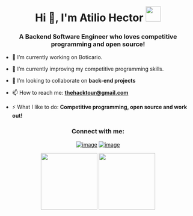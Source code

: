 <h1 align="center">Hi 👋, I'm Atilio Hector <img height="40" src="https://emoji.gg/assets/emoji/7333-parrotdance.gif"></h1>
<h3 align="center">A Backend Software Engineer who loves competitive programming and open source!</h3>

- 🔭 I’m currently working on Boticario.

- 🌱 I’m currently improving my competitive programming skills.

- 👯 I’m looking to collaborate on **back-end projects**

- 📫 How to reach me: **thehacktour@gmail.com**

- ⚡ What I like to do: **Competitive programming, open source and work out!**

<h3 align="center">Connect with me:</h3>
<div align="center">

[![image](https://img.shields.io/badge/LinllkedIn-0077B5?style=for-the-badge&logo=linkedin&logoColor=white)](https://www.linkedin.com/in/lauro_brant-1/)
[![image](https://img.shields.io/badge/Gmail-D14836?style=for-the-badge&logo=gmail&logoColor=white)](mailto:produtor.brantlauro@gmail.com)
  
</div>

<p align= "center">
  <img height= "150" src="https://github-readme-stats.vercel.app/api?username=thehacktour5&theme=react&show_icons=true&include_all_commits=true" />
  <img height= "150" src="https://github-readme-stats.vercel.app/api/top-langs/?username=thehacktour5&theme=react&layout=compact" />
</p>
